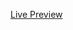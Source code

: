 
<a href="https://ajitgode.github.io/Portfolio_React/#" target="_blank" rel="noreferrer">Live Preview</a>
